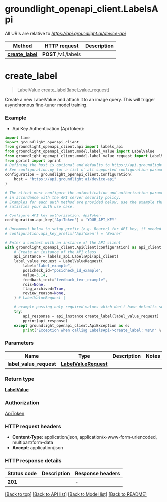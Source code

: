 # groundlight_openapi_client.LabelsApi

All URIs are relative to *https://api.groundlight.ai/device-api*

Method | HTTP request | Description
------------- | ------------- | -------------
[**create_label**](LabelsApi.md#create_label) | **POST** /v1/labels | 


# **create_label**
> LabelValue create_label(label_value_request)



Create a new LabelValue and attach it to an image query. This will trigger asynchronous fine-tuner model training.

### Example

* Api Key Authentication (ApiToken):

```python
import time
import groundlight_openapi_client
from groundlight_openapi_client.api import labels_api
from groundlight_openapi_client.model.label_value import LabelValue
from groundlight_openapi_client.model.label_value_request import LabelValueRequest
from pprint import pprint
# Defining the host is optional and defaults to https://api.groundlight.ai/device-api
# See configuration.py for a list of all supported configuration parameters.
configuration = groundlight_openapi_client.Configuration(
    host = "https://api.groundlight.ai/device-api"
)

# The client must configure the authentication and authorization parameters
# in accordance with the API server security policy.
# Examples for each auth method are provided below, use the example that
# satisfies your auth use case.

# Configure API key authorization: ApiToken
configuration.api_key['ApiToken'] = 'YOUR_API_KEY'

# Uncomment below to setup prefix (e.g. Bearer) for API key, if needed
# configuration.api_key_prefix['ApiToken'] = 'Bearer'

# Enter a context with an instance of the API client
with groundlight_openapi_client.ApiClient(configuration) as api_client:
    # Create an instance of the API class
    api_instance = labels_api.LabelsApi(api_client)
    label_value_request = LabelValueRequest(
        label="label_example",
        posicheck_id="posicheck_id_example",
        value=3.14,
        feedback_text="feedback_text_example",
        rois=None,
        flag_archived=True,
        review_reason=None,
    ) # LabelValueRequest | 

    # example passing only required values which don't have defaults set
    try:
        api_response = api_instance.create_label(label_value_request)
        pprint(api_response)
    except groundlight_openapi_client.ApiException as e:
        print("Exception when calling LabelsApi->create_label: %s\n" % e)
```


### Parameters

Name | Type | Description  | Notes
------------- | ------------- | ------------- | -------------
 **label_value_request** | [**LabelValueRequest**](LabelValueRequest.md)|  |

### Return type

[**LabelValue**](LabelValue.md)

### Authorization

[ApiToken](../README.md#ApiToken)

### HTTP request headers

 - **Content-Type**: application/json, application/x-www-form-urlencoded, multipart/form-data
 - **Accept**: application/json


### HTTP response details

| Status code | Description | Response headers |
|-------------|-------------|------------------|
**201** |  |  -  |

[[Back to top]](#) [[Back to API list]](../README.md#documentation-for-api-endpoints) [[Back to Model list]](../README.md#documentation-for-models) [[Back to README]](../README.md)


